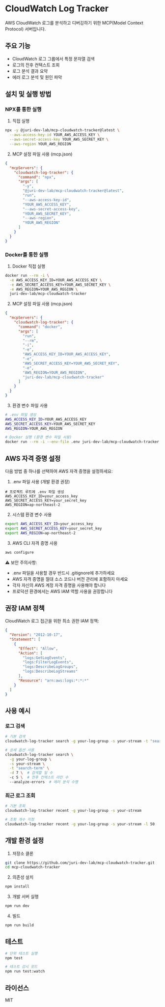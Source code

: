 # CloudWatch Log Tracker

AWS CloudWatch 로그를 분석하고 디버깅하기 위한 MCP(Model Context Protocol) 서버입니다.

## 주요 기능

- CloudWatch 로그 그룹에서 특정 문자열 검색
- 로그의 전후 컨텍스트 조회
- 로그 분석 결과 요약
- 에러 로그 분석 및 원인 파악

## 설치 및 실행 방법

### NPX를 통한 실행

1. 직접 실행

```bash
npx -y @juri-dev-lab/mcp-cloudwatch-tracker@latest \
  --aws-access-key-id YOUR_AWS_ACCESS_KEY \
  --aws-secret-access-key YOUR_AWS_SECRET_KEY \
  --aws-region YOUR_AWS_REGION
```

2. MCP 설정 파일 사용 (mcp.json)

```json
{
  "mcpServers": {
    "cloudwatch-log-tracker": {
      "command": "npx",
      "args": [
        "-y",
        "@juri-dev-lab/mcp-cloudwatch-tracker@latest",
        "run",
        "--aws-access-key-id",
        "YOUR_AWS_ACCESS_KEY",
        "--aws-secret-access-key",
        "YOUR_AWS_SECRET_KEY",
        "--aws-region",
        "YOUR_AWS_REGION"
      ]
    }
  }
}
```

### Docker를 통한 실행

1. Docker 직접 실행

```bash
docker run --rm -i \
  -e AWS_ACCESS_KEY_ID=YOUR_AWS_ACCESS_KEY \
  -e AWS_SECRET_ACCESS_KEY=YOUR_AWS_SECRET_KEY \
  -e AWS_REGION=YOUR_AWS_REGION \
  juri-dev-lab/mcp-cloudwatch-tracker
```

2. MCP 설정 파일 사용 (mcp.json)

```json
{
  "mcpServers": {
    "cloudwatch-log-tracker": {
      "command": "docker",
      "args": [
        "run",
        "--rm",
        "-i",
        "-e",
        "AWS_ACCESS_KEY_ID=YOUR_AWS_ACCESS_KEY",
        "-e",
        "AWS_SECRET_ACCESS_KEY=YOUR_AWS_SECRET_KEY",
        "-e",
        "AWS_REGION=YOUR_AWS_REGION",
        "juri-dev-lab/mcp-cloudwatch-tracker"
      ]
    }
  }
}
```

3. 환경 변수 파일 사용

```bash
# .env 파일 생성
AWS_ACCESS_KEY_ID=YOUR_AWS_ACCESS_KEY
AWS_SECRET_ACCESS_KEY=YOUR_AWS_SECRET_KEY
AWS_REGION=YOUR_AWS_REGION

# Docker 실행 (환경 변수 파일 사용)
docker run --rm -i --env-file .env juri-dev-lab/mcp-cloudwatch-tracker
```

## AWS 자격 증명 설정

다음 방법 중 하나를 선택하여 AWS 자격 증명을 설정하세요:

1. .env 파일 사용 (개발 환경 권장)

```plaintext
# 프로젝트 루트에 .env 파일 생성
AWS_ACCESS_KEY_ID=your_access_key
AWS_SECRET_ACCESS_KEY=your_secret_key
AWS_REGION=ap-northeast-2
```

2. 시스템 환경 변수 사용

```bash
export AWS_ACCESS_KEY_ID=your_access_key
export AWS_SECRET_ACCESS_KEY=your_secret_key
export AWS_REGION=ap-northeast-2
```

3. AWS CLI 자격 증명 사용

```bash
aws configure
```

⚠️ 보안 주의사항:

- .env 파일을 사용할 경우 반드시 .gitignore에 추가하세요
- AWS 자격 증명을 절대 소스 코드나 버전 관리에 포함하지 마세요
- 각자 자신의 AWS 계정 자격 증명을 사용해야 합니다
- 프로덕션 환경에서는 AWS IAM 역할 사용을 권장합니다

## 권장 IAM 정책

CloudWatch 로그 접근을 위한 최소 권한 IAM 정책:

```json
{
  "Version": "2012-10-17",
  "Statement": [
    {
      "Effect": "Allow",
      "Action": [
        "logs:GetLogEvents",
        "logs:FilterLogEvents",
        "logs:DescribeLogGroups",
        "logs:DescribeLogStreams"
      ],
      "Resource": "arn:aws:logs:*:*:*"
    }
  ]
}
```

## 사용 예시

### 로그 검색

```bash
# 기본 검색
cloudwatch-log-tracker search -g your-log-group -s your-stream -t "search-term"

# 상세 옵션 사용
cloudwatch-log-tracker search \
  -g your-log-group \
  -s your-stream \
  -t "search-term" \
  -d 7 \  # 검색할 일 수
  -c 5 \  # 전후 컨텍스트 라인 수
  --analyze-errors  # 에러 분석 수행
```

### 최근 로그 조회

```bash
# 기본 조회
cloudwatch-log-tracker recent -g your-log-group -s your-stream

# 조회 개수 지정
cloudwatch-log-tracker recent -g your-log-group -s your-stream -l 50
```

## 개발 환경 설정

1. 저장소 클론

```bash
git clone https://github.com/juri-dev-lab/mcp-cloudwatch-tracker.git
cd mcp-cloudwatch-tracker
```

2. 의존성 설치

```bash
npm install
```

3. 개발 서버 실행

```bash
npm run dev
```

4. 빌드

```bash
npm run build
```

## 테스트

```bash
# 단위 테스트 실행
npm test

# 테스트 감시 모드
npm run test:watch
```

## 라이선스

MIT

